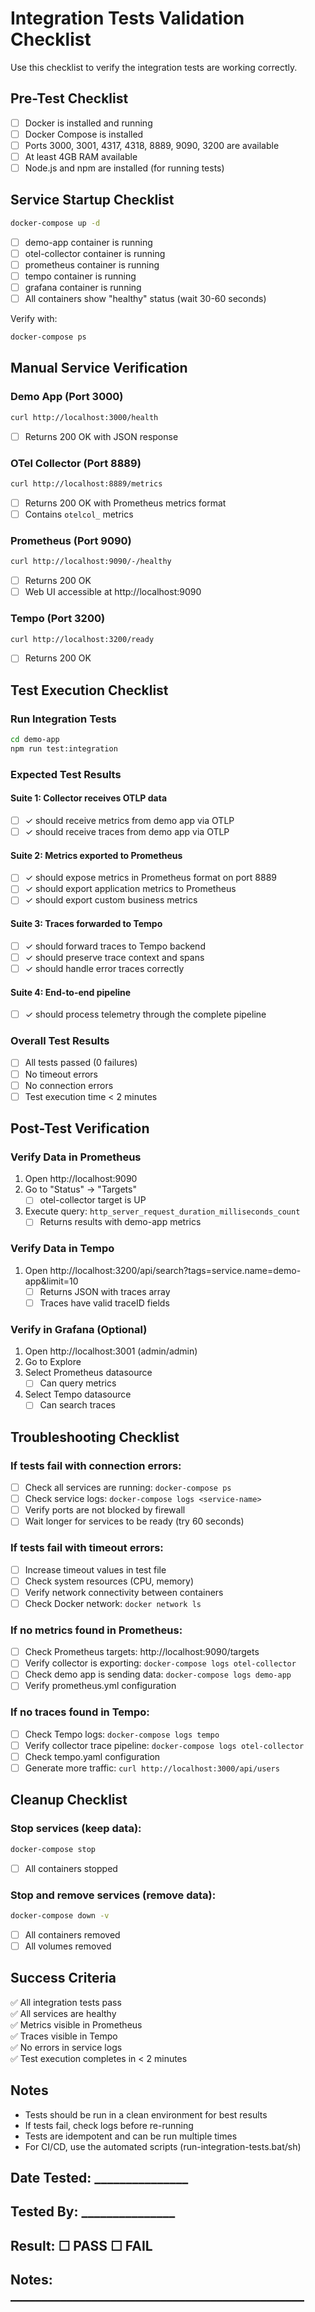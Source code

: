 # Integration Tests Validation Checklist

Use this checklist to verify the integration tests are working correctly.

## Pre-Test Checklist

- [ ] Docker is installed and running
- [ ] Docker Compose is installed
- [ ] Ports 3000, 3001, 4317, 4318, 8889, 9090, 3200 are available
- [ ] At least 4GB RAM available
- [ ] Node.js and npm are installed (for running tests)

## Service Startup Checklist

```bash
docker-compose up -d
```

- [ ] demo-app container is running
- [ ] otel-collector container is running
- [ ] prometheus container is running
- [ ] tempo container is running
- [ ] grafana container is running
- [ ] All containers show "healthy" status (wait 30-60 seconds)

Verify with:
```bash
docker-compose ps
```

## Manual Service Verification

### Demo App (Port 3000)
```bash
curl http://localhost:3000/health
```
- [ ] Returns 200 OK with JSON response

### OTel Collector (Port 8889)
```bash
curl http://localhost:8889/metrics
```
- [ ] Returns 200 OK with Prometheus metrics format
- [ ] Contains `otelcol_` metrics

### Prometheus (Port 9090)
```bash
curl http://localhost:9090/-/healthy
```
- [ ] Returns 200 OK
- [ ] Web UI accessible at http://localhost:9090

### Tempo (Port 3200)
```bash
curl http://localhost:3200/ready
```
- [ ] Returns 200 OK

## Test Execution Checklist

### Run Integration Tests
```bash
cd demo-app
npm run test:integration
```

### Expected Test Results

#### Suite 1: Collector receives OTLP data
- [ ] ✓ should receive metrics from demo app via OTLP
- [ ] ✓ should receive traces from demo app via OTLP

#### Suite 2: Metrics exported to Prometheus
- [ ] ✓ should expose metrics in Prometheus format on port 8889
- [ ] ✓ should export application metrics to Prometheus
- [ ] ✓ should export custom business metrics

#### Suite 3: Traces forwarded to Tempo
- [ ] ✓ should forward traces to Tempo backend
- [ ] ✓ should preserve trace context and spans
- [ ] ✓ should handle error traces correctly

#### Suite 4: End-to-end pipeline
- [ ] ✓ should process telemetry through the complete pipeline

### Overall Test Results
- [ ] All tests passed (0 failures)
- [ ] No timeout errors
- [ ] No connection errors
- [ ] Test execution time < 2 minutes

## Post-Test Verification

### Verify Data in Prometheus
1. Open http://localhost:9090
2. Go to "Status" → "Targets"
   - [ ] otel-collector target is UP
3. Execute query: `http_server_request_duration_milliseconds_count`
   - [ ] Returns results with demo-app metrics

### Verify Data in Tempo
1. Open http://localhost:3200/api/search?tags=service.name=demo-app&limit=10
   - [ ] Returns JSON with traces array
   - [ ] Traces have valid traceID fields

### Verify in Grafana (Optional)
1. Open http://localhost:3001 (admin/admin)
2. Go to Explore
3. Select Prometheus datasource
   - [ ] Can query metrics
4. Select Tempo datasource
   - [ ] Can search traces

## Troubleshooting Checklist

### If tests fail with connection errors:
- [ ] Check all services are running: `docker-compose ps`
- [ ] Check service logs: `docker-compose logs <service-name>`
- [ ] Verify ports are not blocked by firewall
- [ ] Wait longer for services to be ready (try 60 seconds)

### If tests fail with timeout errors:
- [ ] Increase timeout values in test file
- [ ] Check system resources (CPU, memory)
- [ ] Verify network connectivity between containers
- [ ] Check Docker network: `docker network ls`

### If no metrics found in Prometheus:
- [ ] Check Prometheus targets: http://localhost:9090/targets
- [ ] Verify collector is exporting: `docker-compose logs otel-collector`
- [ ] Check demo app is sending data: `docker-compose logs demo-app`
- [ ] Verify prometheus.yml configuration

### If no traces found in Tempo:
- [ ] Check Tempo logs: `docker-compose logs tempo`
- [ ] Verify collector trace pipeline: `docker-compose logs otel-collector`
- [ ] Check tempo.yaml configuration
- [ ] Generate more traffic: `curl http://localhost:3000/api/users`

## Cleanup Checklist

### Stop services (keep data):
```bash
docker-compose stop
```
- [ ] All containers stopped

### Stop and remove services (remove data):
```bash
docker-compose down -v
```
- [ ] All containers removed
- [ ] All volumes removed

## Success Criteria

✅ All integration tests pass  
✅ All services are healthy  
✅ Metrics visible in Prometheus  
✅ Traces visible in Tempo  
✅ No errors in service logs  
✅ Test execution completes in < 2 minutes  

## Notes

- Tests should be run in a clean environment for best results
- If tests fail, check logs before re-running
- Tests are idempotent and can be run multiple times
- For CI/CD, use the automated scripts (run-integration-tests.bat/sh)

## Date Tested: _______________
## Tested By: _______________
## Result: ☐ PASS  ☐ FAIL
## Notes: _______________________________________________

